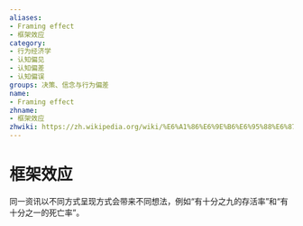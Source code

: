 ```yaml
---
aliases:
- Framing effect
- 框架效应
category:
- 行为经济学
- 认知偏见
- 认知偏差
- 认知偏误
groups: 决策、信念与行为偏差
name:
- Framing effect
zhname:
- 框架效应
zhwiki: https://zh.wikipedia.org/wiki/%E6%A1%86%E6%9E%B6%E6%95%88%E6%87%89
---
```


# 框架效应

同一资讯以不同方式呈现方式会带来不同想法，例如“有十分之九的存活率”和“有十分之一的死亡率”。
